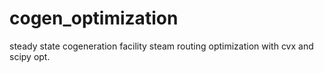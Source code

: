 # cogen_optimization
steady state cogeneration facility steam routing optimization with cvx and scipy opt.